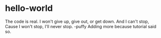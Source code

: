 # hello-world
The code is real.
I won't give up, give out, or get down. And I can't stop, Cause I won't stop, I'll never stop. -puffy
Adding more because tutorial said so.
